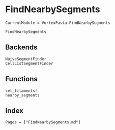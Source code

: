 # FindNearbySegments

```@meta
CurrentModule = VortexPasta.FindNearbySegments
```

```@docs
FindNearbySegments
```

## Backends

```@docs
NaiveSegmentFinder
CellListSegmentFinder
```

## Functions

```@docs
set_filaments!
nearby_segments
```

## Index

```@index
Pages = ["FindNearbySegments.md"]
```
